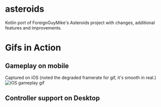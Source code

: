 # asteroids
Kotlin port of ForeignGuyMike's Asteroids project with changes, additional features and improvements.

# Gifs in Action

## Gameplay on mobile

Captured on iOS (noted the degraded framerate for gif, it's smooth in real.)
![iOS gameplay gif](https://media.giphy.com/media/54r3o7nmXqhXi/giphy.gif)

## Controller support on Desktop
